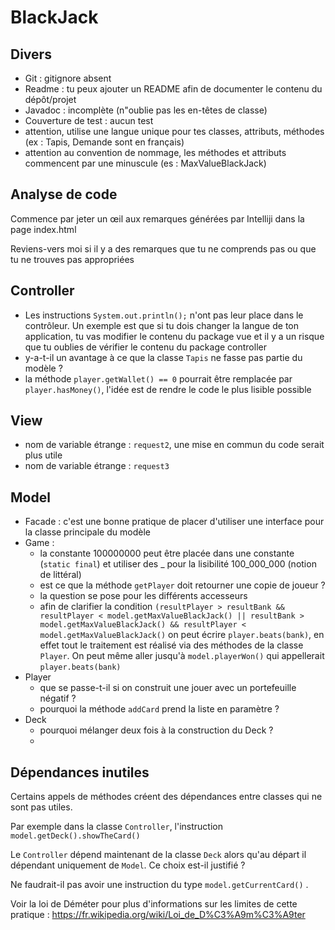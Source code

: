 # BlackJack

## Divers

- Git : gitignore absent
- Readme : tu peux ajouter un README afin de documenter le contenu du dépôt/projet
- Javadoc : incomplète (n"oublie pas les en-têtes de classe)
- Couverture de test : aucun test
- attention, utilise une langue unique pour tes classes, attributs, méthodes (ex : Tapis, Demande sont en français)
- attention au convention de nommage, les méthodes et attributs commencent par une minuscule (es : MaxValueBlackJack) 

## Analyse de code

Commence par jeter un œil aux remarques générées par Intelliji dans la page index.html

Reviens-vers moi si il y a des remarques que tu ne comprends pas ou que tu ne trouves pas appropriées

## Controller

- Les instructions `System.out.println();` n'ont pas leur place dans le contrôleur. Un exemple est que si tu dois changer la langue de ton application, tu vas modifier le contenu du package vue et il y a un risque que tu oublies de vérifier le contenu du package controller
- y-a-t-il un avantage à ce que la classe `Tapis` ne fasse pas partie du modèle ?
- la méthode `player.getWallet() == 0` pourrait être remplacée par `player.hasMoney()`, l'idée est de rendre le code le plus lisible possible

## View

- nom de variable étrange : `request2`, une mise en commun du code serait plus utile
- nom de variable étrange : `request3`

## Model

- Facade : c'est une bonne pratique de placer d'utiliser une interface pour la classe principale du modèle
- Game : 
  - la constante 100000000 peut être placée dans une constante (`static final`) et utiliser des _ pour la lisibilité 100_000_000 (notion de littéral)
  - est ce que la méthode `getPlayer` doit retourner une copie de joueur ?
  - la question se pose pour les différents accesseurs
  - afin de clarifier la condition `(resultPlayer > resultBank && resultPlayer < model.getMaxValueBlackJack() || resultBank > model.getMaxValueBlackJack() && resultPlayer < model.getMaxValueBlackJack()` on peut écrire `player.beats(bank)`, en effet tout le traitement est réalisé via des méthodes de la classe `Player`. On peut même aller jusqu'à `model.playerWon()` qui appellerait `player.beats(bank)`
- Player
  - que se passe-t-il si on construit une jouer avec un portefeuille négatif ?
  - pourquoi la méthode `addCard` prend la liste en paramètre ?
- Deck 
  - pourquoi mélanger deux fois à la construction du Deck ?
  - 

## Dépendances inutiles

Certains appels de méthodes créent des dépendances entre classes qui ne sont pas utiles.

Par exemple dans la classe `Controller`, l'instruction `model.getDeck().showTheCard()`

Le `Controller` dépend maintenant de la classe `Deck` alors qu'au départ il dépendant uniquement de `Model`. Ce choix est-il justifié ?

Ne faudrait-il pas avoir une instruction du type `model.getCurrentCard()` .

Voir la loi de Déméter pour plus d'informations sur les limites de cette pratique : https://fr.wikipedia.org/wiki/Loi_de_D%C3%A9m%C3%A9ter

